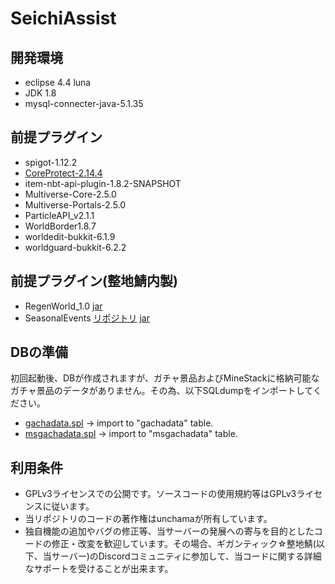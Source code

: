 # SeichiAssist

## 開発環境
- eclipse 4.4 luna
- JDK 1.8
- mysql-connecter-java-5.1.35

## 前提プラグイン
- spigot-1.12.2
- [CoreProtect-2.14.4](https://www.spigotmc.org/resources/coreprotect.8631/history)
- item-nbt-api-plugin-1.8.2-SNAPSHOT
- Multiverse-Core-2.5.0
- Multiverse-Portals-2.5.0
- ParticleAPI_v2.1.1
- WorldBorder1.8.7
- worldedit-bukkit-6.1.9
- worldguard-bukkit-6.2.2

## 前提プラグイン(整地鯖内製)
- RegenWorld_1.0 [jar](https://red.minecraftserver.jp/attachments/download/890/RegenWorld-1.0.jar)
- SeasonalEvents [リポジトリ](https://github.com/GiganticMinecraft/SeasonalEvents) [jar](https://red.minecraftserver.jp/attachments/download/893/SeasonalEvents.jar)

## DBの準備
初回起動後、DBが作成されますが、ガチャ景品およびMineStackに格納可能なガチャ景品のデータがありません。その為、以下SQLdumpをインポートしてください。
- [gachadata.spl](https://red.minecraftserver.jp/attachments/download/892/gachadata.sql) -> import to "gachadata" table.
- [msgachadata.spl](https://red.minecraftserver.jp/attachments/download/891/msgachadata.sql) -> import to "msgachadata" table.

## 利用条件
- GPLv3ライセンスでの公開です。ソースコードの使用規約等はGPLv3ライセンスに従います。
- 当リポジトリのコードの著作権はunchamaが所有しています。
- 独自機能の追加やバグの修正等、当サーバーの発展への寄与を目的としたコードの修正・改変を歓迎しています。その場合、ギガンティック☆整地鯖(以下、当サーバー)のDiscordコミュニティに参加して、当コードに関する詳細なサポートを受けることが出来ます。
